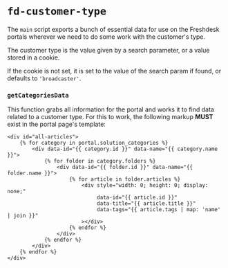 # `fd-customer-type`

The `main` script exports a bunch of essential data for use on the Freshdesk portals wherever we need to do some work with the customer's type.

The customer type is the value given by a search parameter, or a value stored in a cookie.

If the cookie is not set, it is set to the value of the search param if found, or defaults to `'broadcaster'`.

### `getCategoriesData`

This function grabs all information for the portal and works it to find data related to a customer type. For this to work, the following markup **MUST** exist in the portal page's template:

```liquid
<div id="all-articles">
    {% for category in portal.solution_categories %}
        <div data-id="{{ category.id }}" data-name="{{ category.name }}">
            {% for folder in category.folders %}
                <div data-id="{{ folder.id }}" data-name="{{ folder.name }}">
                    {% for article in folder.articles %}
                        <div style="width: 0; height: 0; display: none;"
                             data-id="{{ article.id }}"
                             data-title="{{ article.title }}"
                             data-tags="{{ article.tags | map: 'name' | join }}"
                        ></div>
                    {% endfor %}
                </div>
            {% endfor %}
        </div>
    {% endfor %}
</div>
```
